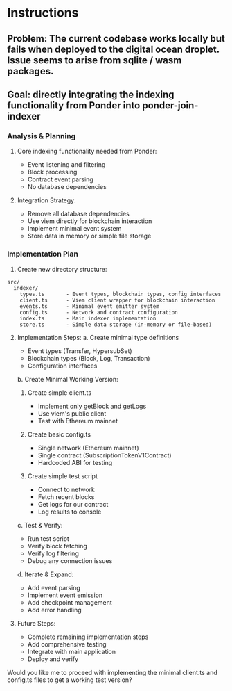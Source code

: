 # Instructions

## Problem: The current codebase works locally but fails when deployed to the digital ocean droplet. Issue seems to arise from sqlite / wasm packages.

## Goal: directly integrating the indexing functionality from Ponder into ponder-join-indexer

### Analysis & Planning

1. Core indexing functionality needed from Ponder:

   - Event listening and filtering
   - Block processing
   - Contract event parsing
   - No database dependencies

2. Integration Strategy:
   - Remove all database dependencies
   - Use viem directly for blockchain interaction
   - Implement minimal event system
   - Store data in memory or simple file storage

### Implementation Plan

1. Create new directory structure:

```
src/
  indexer/
    types.ts       - Event types, blockchain types, config interfaces
    client.ts      - Viem client wrapper for blockchain interaction
    events.ts      - Minimal event emitter system
    config.ts      - Network and contract configuration
    index.ts       - Main indexer implementation
    store.ts       - Simple data storage (in-memory or file-based)
```

2. Implementation Steps:
   a. Create minimal type definitions

   - Event types (Transfer, HypersubSet)
   - Blockchain types (Block, Log, Transaction)
   - Configuration interfaces

   b. Create Minimal Working Version:

   1. Create simple client.ts

      - Implement only getBlock and getLogs
      - Use viem's public client
      - Test with Ethereum mainnet

   2. Create basic config.ts

      - Single network (Ethereum mainnet)
      - Single contract (SubscriptionTokenV1Contract)
      - Hardcoded ABI for testing

   3. Create simple test script
      - Connect to network
      - Fetch recent blocks
      - Get logs for our contract
      - Log results to console

   c. Test & Verify:

   - Run test script
   - Verify block fetching
   - Verify log filtering
   - Debug any connection issues

   d. Iterate & Expand:

   - Add event parsing
   - Implement event emission
   - Add checkpoint management
   - Add error handling

3. Future Steps:
   - Complete remaining implementation steps
   - Add comprehensive testing
   - Integrate with main application
   - Deploy and verify

Would you like me to proceed with implementing the minimal client.ts and config.ts files to get a working test version?

